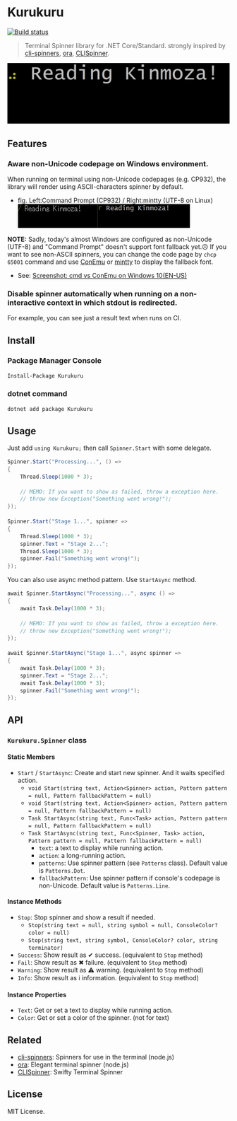 # Kurukuru
[![Build status](https://ci.appveyor.com/api/projects/status/thcc6shkinss4yog?svg=true)](https://ci.appveyor.com/project/mayuki/kurukuru)

> Terminal Spinner library for .NET Core/Standard. strongly inspired by [cli-spinners](https://github.com/sindresorhus/cli-spinners), [ora](https://github.com/sindresorhus/ora), [CLISpinner](https://github.com/kiliankoe/CLISpinner).

![](Resources/Screen-Demo-01.gif)

## Features
### Aware non-Unicode codepage on Windows environment.
When running on terminal using non-Unicode codepages (e.g. CP932), the library will render using ASCII-characters spinner by default.

- fig. Left:Command Prompt (CP932) / Right:mintty (UTF-8 on Linux)<br />![](Resources/Screen-Demo-02.gif) 

**NOTE:** Sadly, today's almost Windows are configured as non-Unicode (UTF-8) and "Command Prompt" doesn't support font fallback yet.☹ If you want to see non-ASCII spinners, you can change the code page by 
 `chcp 65001` command and use [ConEmu](https://conemu.github.io/) or [mintty](https://mintty.github.io/) to display the fallback font. 

- See: [Screenshot: cmd vs ConEmu on Windows 10(EN-US)](Resources/CmdAndConEmu.png)

### Disable spinner automatically when running on a non-interactive context in which stdout is redirected.

For example, you can see just a result text when runs on CI.

## Install

### Package Manager Console
```
Install-Package Kurukuru
```

### **dotnet** command
```
dotnet add package Kurukuru
```


## Usage
Just add `using Kurukuru;` then call `Spinner.Start` with some delegate. 

```csharp
Spinner.Start("Processing...", () =>
{
    Thread.Sleep(1000 * 3);
    
    // MEMO: If you want to show as failed, throw a exception here.
    // throw new Exception("Something went wrong!");
});

Spinner.Start("Stage 1...", spinner =>
{
    Thread.Sleep(1000 * 3);
    spinner.Text = "Stage 2...";
    Thread.Sleep(1000 * 3);
    spinner.Fail("Something went wrong!");
});
```

You can also use async method pattern. Use `StartAsync` method.

```csharp
await Spinner.StartAsync("Processing...", async () =>
{
    await Task.Delay(1000 * 3);
    
    // MEMO: If you want to show as failed, throw a exception here.
    // throw new Exception("Something went wrong!");
});

await Spinner.StartAsync("Stage 1...", async spinner =>
{
    await Task.Delay(1000 * 3);
    spinner.Text = "Stage 2...";
    await Task.Delay(1000 * 3);
    spinner.Fail("Something went wrong!");
});
```

## API
### `Kurukuru.Spinner` class
#### Static Members
- `Start` / `StartAsync`: Create and start new spinner. And it waits specified action.
    - `void Start(string text, Action<Spinner> action, Pattern pattern = null, Pattern fallbackPattern = null)`
    - `void Start(string text, Action<Spinner> action, Pattern pattern = null, Pattern fallbackPattern = null)`
    - `Task StartAsync(string text, Func<Task> action, Pattern pattern = null, Pattern fallbackPattern = null)`
    - `Task StartAsync(string text, Func<Spinner, Task> action, Pattern pattern = null, Pattern fallbackPattern = null)`
        - `text`: a text to display while running action.
        - `action`: a long-running action.
        - `patterns`: Use spinner pattern (see `Patterns` class). Default value is `Patterns.Dot`.
        - `fallbackPattern`: Use spinner pattern if console's codepage is non-Unicode. Default value is `Patterns.Line`.

#### Instance Methods
- `Stop`: Stop spinner and show a result if needed.
    - `Stop(string text = null, string symbol = null, ConsoleColor? color = null)`
    - `Stop(string text, string symbol, ConsoleColor? color, string terminator)`
- `Success`: Show result as ✔ success. (equivalent to `Stop` method)
- `Fail`: Show result as ✖ failure. (equivalent to `Stop` method)
- `Warning`: Show result as ⚠ warning. (equivalent to `Stop` method)
- `Info`: Show result as ℹ information. (equivalent to `Stop` method)

#### Instance Properties
- `Text`: Get or set a text to display while running action.
- `Color`: Get or set a color of the spinner. (not for text)

## Related

- [cli-spinners](https://github.com/sindresorhus/cli-spinners): Spinners for use in the terminal (node.js)
- [ora](https://github.com/sindresorhus/ora): Elegant terminal spinner (node.js)
- [CLISpinner](https://github.com/kiliankoe/CLISpinner): Swifty Terminal Spinner

## License

MIT License.
